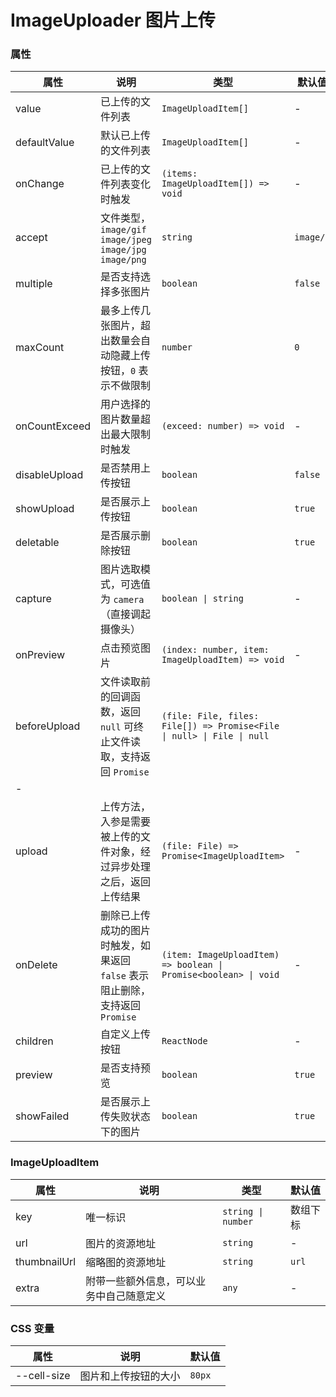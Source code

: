 # ImageUploader 图片上传 <Experimental></Experimental>

<code src="./demos/demo1.tsx"></code>
<code src="./demos/demo2.tsx"></code>

### 属性

| 属性          | 说明                                                                          | 类型                                                                   | 默认值    |
| ------------- | ----------------------------------------------------------------------------- | ---------------------------------------------------------------------- | --------- |
| value         | 已上传的文件列表                                                              | `ImageUploadItem[]`                                                    | -         |
| defaultValue  | 默认已上传的文件列表                                                          | `ImageUploadItem[]`                                                    | -         |
| onChange      | 已上传的文件列表变化时触发                                                    | `(items: ImageUploadItem[]) => void`                                   | -         |
| accept        | 文件类型，`image/gif` `image/jpeg` `image/jpg` `image/png`                    | `string`                                                               | `image/*` |
| multiple      | 是否支持选择多张图片                                                          | `boolean`                                                              | `false`   |
| maxCount      | 最多上传几张图片，超出数量会自动隐藏上传按钮，`0` 表示不做限制                | `number`                                                               | `0`       |
| onCountExceed | 用户选择的图片数量超出最大限制时触发                                          | `(exceed: number) => void`                                             | -         |
| disableUpload | 是否禁用上传按钮                                                              | `boolean`                                                              | `false`   |
| showUpload    | 是否展示上传按钮                                                              | `boolean`                                                              | `true`    |
| deletable     | 是否展示删除按钮                                                              | `boolean`                                                              | `true`    |
| capture       | 图片选取模式，可选值为 `camera`（直接调起摄像头）                             | `boolean \| string`                                                    | -         |
| onPreview     | 点击预览图片                                                                  | `(index: number, item: ImageUploadItem) => void`                       | -         |
| beforeUpload  | 文件读取前的回调函数，返回 `null` 可终止文件读取，支持返回 `Promise`          | `(file: File, files: File[]) => Promise<File \| null> \| File \| null` |
| -             |
| upload        | 上传方法，入参是需要被上传的文件对象，经过异步处理之后，返回上传结果          | `(file: File) => Promise<ImageUploadItem>`                             | -         |
| onDelete      | 删除已上传成功的图片时触发，如果返回 `false` 表示阻止删除，支持返回 `Promise` | `(item: ImageUploadItem) => boolean \| Promise<boolean> \| void`       | -         |
| children      | 自定义上传按钮                                                                | `ReactNode`                                                            | -         |
| preview       | 是否支持预览                                                                  | `boolean`                                                              | `true`    |
| showFailed    | 是否展示上传失败状态下的图片                                                  | `boolean`                                                              | `true`    |

### ImageUploadItem

| 属性         | 说明                                     | 类型               | 默认值   |
| ------------ | ---------------------------------------- | ------------------ | -------- |
| key          | 唯一标识                                 | `string \| number` | 数组下标 |
| url          | 图片的资源地址                           | `string`           | -        |
| thumbnailUrl | 缩略图的资源地址                         | `string`           | `url`    |
| extra        | 附带一些额外信息，可以业务中自己随意定义 | `any`              | -        |

### CSS 变量

| 属性        | 说明                 | 默认值 |
| ----------- | -------------------- | ------ |
| --cell-size | 图片和上传按钮的大小 | `80px` |
